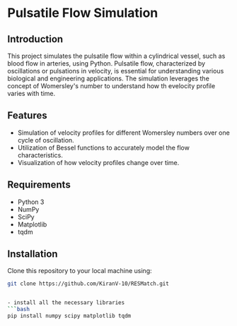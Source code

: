 # Pulsatile Flow Simulation

## Introduction

This project simulates the pulsatile flow within a cylindrical vessel, such as blood flow in arteries, using Python. 
Pulsatile flow, characterized by oscillations or pulsations in velocity, is essential for understanding various biological and engineering applications. 
The simulation leverages the concept of Womersley's number to understand how th evelocity profile varies with time.

## Features

- Simulation of velocity profiles for different Womersley numbers over one cycle of oscillation.
- Utilization of Bessel functions to accurately model the flow characteristics.
- Visualization of how velocity profiles change over time.
## Requirements

- Python 3
- NumPy
- SciPy
- Matplotlib
- tqdm

## Installation

Clone this repository to your local machine using:

```bash
git clone https://github.com/KiranV-10/RESMatch.git


- install all the necessary libraries 
```bash
pip install numpy scipy matplotlib tqdm





